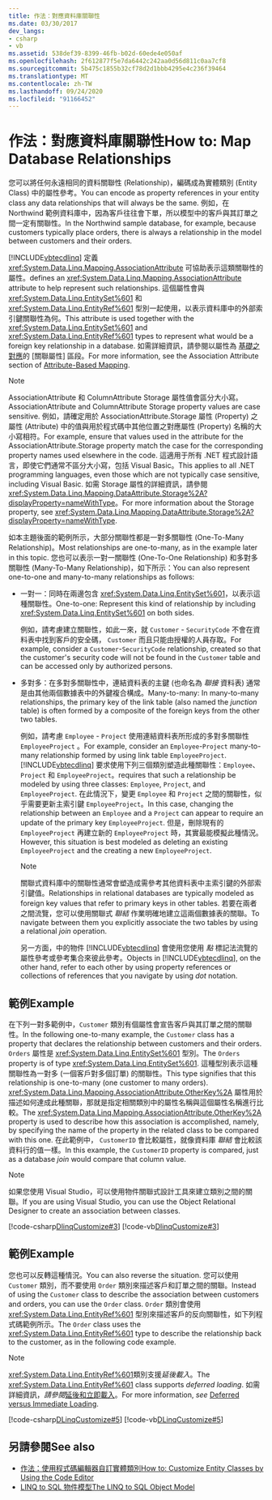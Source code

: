 ```yaml
---
title: 作法：對應資料庫關聯性
ms.date: 03/30/2017
dev_langs:
- csharp
- vb
ms.assetid: 538def39-8399-46fb-b02d-60ede4e050af
ms.openlocfilehash: 2f612877f5e7da6442c242aa0d56d811c0aa7cf8
ms.sourcegitcommit: 5b475c1855b32cf78d2d1bbb4295e4c236f39464
ms.translationtype: MT
ms.contentlocale: zh-TW
ms.lasthandoff: 09/24/2020
ms.locfileid: "91166452"
---
```

# <a name="how-to-map-database-relationships"></a><span data-ttu-id="e543a-102">作法：對應資料庫關聯性</span><span class="sxs-lookup"><span data-stu-id="e543a-102">How to: Map Database Relationships</span></span>

<span data-ttu-id="e543a-103">您可以將任何永遠相同的資料關聯性 (Relationship)，編碼成為實體類別 (Entity Class) 中的屬性參考。</span><span class="sxs-lookup"><span data-stu-id="e543a-103">You can encode as property references in your entity class any data relationships that will always be the same.</span></span> <span data-ttu-id="e543a-104">例如，在 Northwind 範例資料庫中，因為客戶往往會下單，所以模型中的客戶與其訂單之間一定有關聯性。</span><span class="sxs-lookup"><span data-stu-id="e543a-104">In the Northwind sample database, for example, because customers typically place orders, there is always a relationship in the model between customers and their orders.</span></span>  
  
 [!INCLUDE[vbtecdlinq](../../../../../../includes/vbtecdlinq-md.md)] <span data-ttu-id="e543a-105">定義 <xref:System.Data.Linq.Mapping.AssociationAttribute> 可協助表示這類關聯性的屬性。</span><span class="sxs-lookup"><span data-stu-id="e543a-105">defines an <xref:System.Data.Linq.Mapping.AssociationAttribute> attribute to help represent such relationships.</span></span> <span data-ttu-id="e543a-106">這個屬性會與 <xref:System.Data.Linq.EntitySet%601> 和 <xref:System.Data.Linq.EntityRef%601> 型別一起使用，以表示資料庫中的外部索引鍵關聯性為何。</span><span class="sxs-lookup"><span data-stu-id="e543a-106">This attribute is used together with the <xref:System.Data.Linq.EntitySet%601> and <xref:System.Data.Linq.EntityRef%601> types to represent what would be a foreign key relationship in a database.</span></span> <span data-ttu-id="e543a-107">如需詳細資訊，請參閱以屬性為 [基礎之對應](attribute-based-mapping.md)的 [關聯屬性] 區段。</span><span class="sxs-lookup"><span data-stu-id="e543a-107">For more information, see the Association Attribute section of [Attribute-Based Mapping](attribute-based-mapping.md).</span></span>  
  
> [!NOTE]
> <span data-ttu-id="e543a-108">AssociationAttribute 和 ColumnAttribute Storage 屬性值會區分大小寫。</span><span class="sxs-lookup"><span data-stu-id="e543a-108">AssociationAttribute and ColumnAttribute Storage property values are case sensitive.</span></span> <span data-ttu-id="e543a-109">例如，請確定用於 AssociationAttribute.Storage 屬性 (Property) 之屬性 (Attribute) 中的值與用於程式碼中其他位置之對應屬性 (Property) 名稱的大小寫相符。</span><span class="sxs-lookup"><span data-stu-id="e543a-109">For example, ensure that values used in the attribute for the AssociationAttribute.Storage property match the case for the corresponding property names used elsewhere in the code.</span></span> <span data-ttu-id="e543a-110">這適用于所有 .NET 程式設計語言，即使它們通常不區分大小寫，包括 Visual Basic。</span><span class="sxs-lookup"><span data-stu-id="e543a-110">This applies to all .NET programming languages, even those which are not typically case sensitive, including Visual Basic.</span></span> <span data-ttu-id="e543a-111">如需 Storage 屬性的詳細資訊，請參閱 <xref:System.Data.Linq.Mapping.DataAttribute.Storage%2A?displayProperty=nameWithType>。</span><span class="sxs-lookup"><span data-stu-id="e543a-111">For more information about the Storage property, see <xref:System.Data.Linq.Mapping.DataAttribute.Storage%2A?displayProperty=nameWithType>.</span></span>  
  
 <span data-ttu-id="e543a-112">如本主題後面的範例所示，大部分關聯性都是一對多關聯性 (One-To-Many Relationship)。</span><span class="sxs-lookup"><span data-stu-id="e543a-112">Most relationships are one-to-many, as in the example later in this topic.</span></span> <span data-ttu-id="e543a-113">您也可以表示一對一關聯性 (One-To-One Relationship) 和多對多關聯性 (Many-To-Many Relationship)，如下所示：</span><span class="sxs-lookup"><span data-stu-id="e543a-113">You can also represent one-to-one and many-to-many relationships as follows:</span></span>  
  
- <span data-ttu-id="e543a-114">一對一：同時在兩邊包含 <xref:System.Data.Linq.EntitySet%601>，以表示這種關聯性。</span><span class="sxs-lookup"><span data-stu-id="e543a-114">One-to-one: Represent this kind of relationship by including <xref:System.Data.Linq.EntitySet%601> on both sides.</span></span>  
  
     <span data-ttu-id="e543a-115">例如，請考慮建立關聯性，如此一來，就 `Customer` - `SecurityCode` 不會在資料表中找到客戶的安全碼， `Customer` 而且只能由授權的人員存取。</span><span class="sxs-lookup"><span data-stu-id="e543a-115">For example, consider a `Customer`-`SecurityCode` relationship, created so that the customer's security code will not be found in the `Customer` table and can be accessed only by authorized persons.</span></span>  
  
- <span data-ttu-id="e543a-116">多對多：在多對多關聯性中，連結資料表的主鍵 (也命名為 *聯接* 資料表) 通常是由其他兩個數據表中的外鍵複合構成。</span><span class="sxs-lookup"><span data-stu-id="e543a-116">Many-to-many: In many-to-many relationships, the primary key of the link table (also named the *junction* table) is often formed by a composite of the foreign keys from the other two tables.</span></span>  
  
     <span data-ttu-id="e543a-117">例如，請考慮 `Employee` - `Project` 使用連結資料表所形成的多對多關聯性 `EmployeeProject` 。</span><span class="sxs-lookup"><span data-stu-id="e543a-117">For example, consider an `Employee`-`Project` many-to-many relationship formed by using link table `EmployeeProject`.</span></span> [!INCLUDE[vbtecdlinq](../../../../../../includes/vbtecdlinq-md.md)] <span data-ttu-id="e543a-118">要求使用下列三個類別塑造此種關聯性：`Employee`、`Project` 和 `EmployeeProject`。</span><span class="sxs-lookup"><span data-stu-id="e543a-118">requires that such a relationship be modeled by using three classes: `Employee`, `Project`, and `EmployeeProject`.</span></span> <span data-ttu-id="e543a-119">在此情況下，變更 `Employee` 和 `Project` 之間的關聯性，似乎需要更新主索引鍵 `EmployeeProject`。</span><span class="sxs-lookup"><span data-stu-id="e543a-119">In this case, changing the relationship between an `Employee` and a `Project` can appear to require an update of the primary key `EmployeeProject`.</span></span> <span data-ttu-id="e543a-120">但是，刪除現有的 `EmployeeProject` 再建立新的 `EmployeeProject` 時，其實最能模擬此種情況。</span><span class="sxs-lookup"><span data-stu-id="e543a-120">However, this situation is best modeled as deleting an existing `EmployeeProject` and the creating a new `EmployeeProject`.</span></span>  
  
    > [!NOTE]
    > <span data-ttu-id="e543a-121">關聯式資料庫中的關聯性通常會塑造成需參考其他資料表中主索引鍵的外部索引鍵值。</span><span class="sxs-lookup"><span data-stu-id="e543a-121">Relationships in relational databases are typically modeled as foreign key values that refer to primary keys in other tables.</span></span> <span data-ttu-id="e543a-122">若要在兩者之間流覽，您可以使用關聯式 *聯結* 作業明確地建立這兩個數據表的關聯。</span><span class="sxs-lookup"><span data-stu-id="e543a-122">To navigate between them you explicitly associate the two tables by using a relational *join* operation.</span></span>  
    >
    >  <span data-ttu-id="e543a-123">另一方面，中的物件 [!INCLUDE[vbtecdlinq](../../../../../../includes/vbtecdlinq-md.md)] 會使用您使用 *點* 標記法流覽的屬性參考或參考集合來彼此參考。</span><span class="sxs-lookup"><span data-stu-id="e543a-123">Objects in [!INCLUDE[vbtecdlinq](../../../../../../includes/vbtecdlinq-md.md)], on the other hand, refer to each other by using property references or collections of references that you navigate by using *dot* notation.</span></span>  
  
## <a name="example"></a><span data-ttu-id="e543a-124">範例</span><span class="sxs-lookup"><span data-stu-id="e543a-124">Example</span></span>  

 <span data-ttu-id="e543a-125">在下列一對多範例中，`Customer` 類別有個屬性會宣告客戶與其訂單之間的關聯性。</span><span class="sxs-lookup"><span data-stu-id="e543a-125">In the following one-to-many example, the `Customer` class has a property that declares the relationship between customers and their orders.</span></span>  <span data-ttu-id="e543a-126">`Orders` 屬性是 <xref:System.Data.Linq.EntitySet%601> 型別。</span><span class="sxs-lookup"><span data-stu-id="e543a-126">The `Orders` property is of type <xref:System.Data.Linq.EntitySet%601>.</span></span> <span data-ttu-id="e543a-127">這種型別表示這種關聯性為一對多 (一個客戶對多個訂單) 的關聯性。</span><span class="sxs-lookup"><span data-stu-id="e543a-127">This type signifies that this relationship is one-to-many (one customer to many orders).</span></span> <span data-ttu-id="e543a-128"><xref:System.Data.Linq.Mapping.AssociationAttribute.OtherKey%2A> 屬性用於描述如何達成此種關聯，那就是指定相關類別中的屬性名稱與這個屬性名稱進行比較。</span><span class="sxs-lookup"><span data-stu-id="e543a-128">The <xref:System.Data.Linq.Mapping.AssociationAttribute.OtherKey%2A> property is used to describe how this association is accomplished, namely, by specifying the name of the property in the related class to be compared with this one.</span></span> <span data-ttu-id="e543a-129">在此範例中， `CustomerID` 會比較屬性，就像資料庫 *聯結* 會比較該資料行的值一樣。</span><span class="sxs-lookup"><span data-stu-id="e543a-129">In this example, the `CustomerID` property is compared, just as a database *join* would compare that column value.</span></span>  
  
> [!NOTE]
> <span data-ttu-id="e543a-130">如果您使用 Visual Studio，可以使用物件關聯式設計工具來建立類別之間的關聯。</span><span class="sxs-lookup"><span data-stu-id="e543a-130">If you are using Visual Studio, you can use the Object Relational Designer to create an association between classes.</span></span>  
  
 [!code-csharp[DlinqCustomize#3](../../../../../../samples/snippets/csharp/VS_Snippets_Data/DLinqCustomize/cs/Program.cs#3)]
 [!code-vb[DlinqCustomize#3](../../../../../../samples/snippets/visualbasic/VS_Snippets_Data/DLinqCustomize/vb/Module1.vb#3)]  
  
## <a name="example"></a><span data-ttu-id="e543a-131">範例</span><span class="sxs-lookup"><span data-stu-id="e543a-131">Example</span></span>  

 <span data-ttu-id="e543a-132">您也可以反轉這種情況。</span><span class="sxs-lookup"><span data-stu-id="e543a-132">You can also reverse the situation.</span></span> <span data-ttu-id="e543a-133">您可以使用 `Customer` 類別，而不要使用 `Order` 類別來描述客戶和訂單之間的關聯。</span><span class="sxs-lookup"><span data-stu-id="e543a-133">Instead of using the `Customer` class to describe the association between customers and orders, you can use the `Order` class.</span></span> <span data-ttu-id="e543a-134">`Order` 類別會使用 <xref:System.Data.Linq.EntityRef%601> 型別來描述客戶的反向關聯性，如下列程式碼範例所示。</span><span class="sxs-lookup"><span data-stu-id="e543a-134">The `Order` class uses the <xref:System.Data.Linq.EntityRef%601> type to describe the relationship back to the customer, as in the following code example.</span></span>  
  
> [!NOTE]
> <span data-ttu-id="e543a-135"><xref:System.Data.Linq.EntityRef%601>類別支援*延後載入*。</span><span class="sxs-lookup"><span data-stu-id="e543a-135">The <xref:System.Data.Linq.EntityRef%601> class supports *deferred loading*.</span></span> <span data-ttu-id="e543a-136">如需詳細資訊，*請參閱*[延後和立即載入](deferred-versus-immediate-loading.md)。</span><span class="sxs-lookup"><span data-stu-id="e543a-136">For more information, *see* [Deferred versus Immediate Loading](deferred-versus-immediate-loading.md).</span></span>  
  
 [!code-csharp[DLinqCustomize#5](../../../../../../samples/snippets/csharp/VS_Snippets_Data/DLinqCustomize/cs/Program.cs#5)]
 [!code-vb[DLinqCustomize#5](../../../../../../samples/snippets/visualbasic/VS_Snippets_Data/DLinqCustomize/vb/Module1.vb#5)]  
  
## <a name="see-also"></a><span data-ttu-id="e543a-137">另請參閱</span><span class="sxs-lookup"><span data-stu-id="e543a-137">See also</span></span>

- [<span data-ttu-id="e543a-138">作法：使用程式碼編輯器自訂實體類別</span><span class="sxs-lookup"><span data-stu-id="e543a-138">How to: Customize Entity Classes by Using the Code Editor</span></span>](how-to-customize-entity-classes-by-using-the-code-editor.md)
- [<span data-ttu-id="e543a-139">LINQ to SQL 物件模型</span><span class="sxs-lookup"><span data-stu-id="e543a-139">The LINQ to SQL Object Model</span></span>](the-linq-to-sql-object-model.md)
